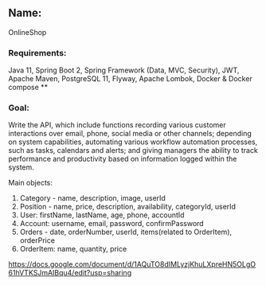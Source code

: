 ## Name: 
OnlineShop

### Requirements:
Java 11, Spring Boot 2, Spring Framework (Data, MVC, Security), JWT, Apache Maven, PostgreSQL 11,  Flyway, Apache Lombok, Docker & Docker compose **

### Goal: 
Write the API, which include functions recording various customer interactions over email, phone, social media or other channels; depending on system capabilities, automating various workflow automation processes, such as tasks, calendars and alerts; and giving managers the ability to track performance and productivity based on information logged within the system. 

Main  objects:
1. Category - name, description, image, userId
2. Position - name, price, description, availability, categoryId, userId
3. User: firstName, lastName, age, phone, accountId
4. Account: username, email, password, confirmPassword
5. Orders - date, orderNumber, userId, items(related to OrderItem), orderPrice
6. OrderItem: name, quantity, price


https://docs.google.com/document/d/1AQuTO8dIMLyzjKhuLXpreHN5OLgO61hVTKSJmAIBqu4/edit?usp=sharing
